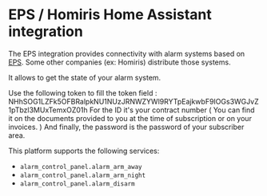 # EPS / Homiris Home Assistant integration

The EPS integration provides connectivity with alarm systems based on [EPS](https://www.eps.fr/). Some other companies (ex: Homiris) distribute those systems.

It allows to get the state of your alarm system.

Use the following token to fill the token field : NHhSOG1LZFk5OFBRalpkNU1NUzJRNWZYWl9RYTpEajkwbF9IOGs3WGJvZ1pTbzl3MUxTemxOZ01h
For the ID it's your contract number ( You can find it on the documents provided to you at the time of subscription or on your invoices. )
And finally, the password is the password of your subscriber area.

This platform supports the following services:

- `alarm_control_panel.alarm_arm_away`
- `alarm_control_panel.alarm_arm_night`
- `alarm_control_panel.alarm_disarm`
